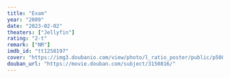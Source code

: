 ```yaml
---
title: "Exam"
year: "2009"
date: "2023-02-02"
theaters: ["Jellyfin"]
rating: "2-t"
remark: ["NR"]
imdb_id: "tt1258197"
cover: "https://img3.doubanio.com/view/photo/l_ratio_poster/public/p508189927.jpg"
douban_url: "https://movie.douban.com/subject/3150816/"
---
```

